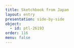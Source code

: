 ```yaml
---
title: Sketchbook from Japan
layout: entry
presentation: side-by-side
object:
  - id: ptl-26193
order: 116
menu: false
---
```







